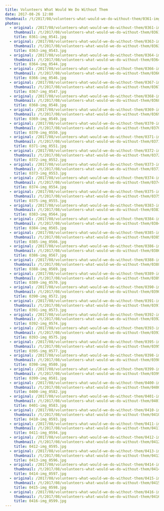 ```yaml
---
title: Volunteers What Would We Do Without Them
date: 2017-08-26 12:00
thumbnail: /t/2017/08/volunteers-what-would-we-do-without-them/0361-img_0541.jpg
photos:
  - original: /2017/08/volunteers-what-would-we-do-without-them/0361-img_0541.jpg
    thumbnail: /t/2017/08/volunteers-what-would-we-do-without-them/0361-img_0541.jpg
    title: 0361-img_0541.jpg
  - original: /2017/08/volunteers-what-would-we-do-without-them/0363-img_0543.jpg
    thumbnail: /t/2017/08/volunteers-what-would-we-do-without-them/0363-img_0543.jpg
    title: 0363-img_0543.jpg
  - original: /2017/08/volunteers-what-would-we-do-without-them/0364-img_0544.jpg
    thumbnail: /t/2017/08/volunteers-what-would-we-do-without-them/0364-img_0544.jpg
    title: 0364-img_0544.jpg
  - original: /2017/08/volunteers-what-would-we-do-without-them/0366-img_0546.jpg
    thumbnail: /t/2017/08/volunteers-what-would-we-do-without-them/0366-img_0546.jpg
    title: 0366-img_0546.jpg
  - original: /2017/08/volunteers-what-would-we-do-without-them/0367-img_0547.jpg
    thumbnail: /t/2017/08/volunteers-what-would-we-do-without-them/0367-img_0547.jpg
    title: 0367-img_0547.jpg
  - original: /2017/08/volunteers-what-would-we-do-without-them/0368-img_0548.jpg
    thumbnail: /t/2017/08/volunteers-what-would-we-do-without-them/0368-img_0548.jpg
    title: 0368-img_0548.jpg
  - original: /2017/08/volunteers-what-would-we-do-without-them/0369-img_0549.jpg
    thumbnail: /t/2017/08/volunteers-what-would-we-do-without-them/0369-img_0549.jpg
    title: 0369-img_0549.jpg
  - original: /2017/08/volunteers-what-would-we-do-without-them/0370-img_0550.jpg
    thumbnail: /t/2017/08/volunteers-what-would-we-do-without-them/0370-img_0550.jpg
    title: 0370-img_0550.jpg
  - original: /2017/08/volunteers-what-would-we-do-without-them/0371-img_0551.jpg
    thumbnail: /t/2017/08/volunteers-what-would-we-do-without-them/0371-img_0551.jpg
    title: 0371-img_0551.jpg
  - original: /2017/08/volunteers-what-would-we-do-without-them/0372-img_0552.jpg
    thumbnail: /t/2017/08/volunteers-what-would-we-do-without-them/0372-img_0552.jpg
    title: 0372-img_0552.jpg
  - original: /2017/08/volunteers-what-would-we-do-without-them/0373-img_0553.jpg
    thumbnail: /t/2017/08/volunteers-what-would-we-do-without-them/0373-img_0553.jpg
    title: 0373-img_0553.jpg
  - original: /2017/08/volunteers-what-would-we-do-without-them/0374-img_0554.jpg
    thumbnail: /t/2017/08/volunteers-what-would-we-do-without-them/0374-img_0554.jpg
    title: 0374-img_0554.jpg
  - original: /2017/08/volunteers-what-would-we-do-without-them/0375-img_0555.jpg
    thumbnail: /t/2017/08/volunteers-what-would-we-do-without-them/0375-img_0555.jpg
    title: 0375-img_0555.jpg
  - original: /2017/08/volunteers-what-would-we-do-without-them/0383-img_0564.jpg
    thumbnail: /t/2017/08/volunteers-what-would-we-do-without-them/0383-img_0564.jpg
    title: 0383-img_0564.jpg
  - original: /2017/08/volunteers-what-would-we-do-without-them/0384-img_0565.jpg
    thumbnail: /t/2017/08/volunteers-what-would-we-do-without-them/0384-img_0565.jpg
    title: 0384-img_0565.jpg
  - original: /2017/08/volunteers-what-would-we-do-without-them/0385-img_0566.jpg
    thumbnail: /t/2017/08/volunteers-what-would-we-do-without-them/0385-img_0566.jpg
    title: 0385-img_0566.jpg
  - original: /2017/08/volunteers-what-would-we-do-without-them/0386-img_0567.jpg
    thumbnail: /t/2017/08/volunteers-what-would-we-do-without-them/0386-img_0567.jpg
    title: 0386-img_0567.jpg
  - original: /2017/08/volunteers-what-would-we-do-without-them/0388-img_0569.jpg
    thumbnail: /t/2017/08/volunteers-what-would-we-do-without-them/0388-img_0569.jpg
    title: 0388-img_0569.jpg
  - original: /2017/08/volunteers-what-would-we-do-without-them/0389-img_0570.jpg
    thumbnail: /t/2017/08/volunteers-what-would-we-do-without-them/0389-img_0570.jpg
    title: 0389-img_0570.jpg
  - original: /2017/08/volunteers-what-would-we-do-without-them/0390-img_0572.jpg
    thumbnail: /t/2017/08/volunteers-what-would-we-do-without-them/0390-img_0572.jpg
    title: 0390-img_0572.jpg
  - original: /2017/08/volunteers-what-would-we-do-without-them/0391-img_0573.jpg
    thumbnail: /t/2017/08/volunteers-what-would-we-do-without-them/0391-img_0573.jpg
    title: 0391-img_0573.jpg
  - original: /2017/08/volunteers-what-would-we-do-without-them/0392-img_0574.jpg
    thumbnail: /t/2017/08/volunteers-what-would-we-do-without-them/0392-img_0574.jpg
    title: 0392-img_0574.jpg
  - original: /2017/08/volunteers-what-would-we-do-without-them/0393-img_0575.jpg
    thumbnail: /t/2017/08/volunteers-what-would-we-do-without-them/0393-img_0575.jpg
    title: 0393-img_0575.jpg
  - original: /2017/08/volunteers-what-would-we-do-without-them/0395-img_0577.jpg
    thumbnail: /t/2017/08/volunteers-what-would-we-do-without-them/0395-img_0577.jpg
    title: 0395-img_0577.jpg
  - original: /2017/08/volunteers-what-would-we-do-without-them/0398-img_0580.jpg
    thumbnail: /t/2017/08/volunteers-what-would-we-do-without-them/0398-img_0580.jpg
    title: 0398-img_0580.jpg
  - original: /2017/08/volunteers-what-would-we-do-without-them/0399-img_0581.jpg
    thumbnail: /t/2017/08/volunteers-what-would-we-do-without-them/0399-img_0581.jpg
    title: 0399-img_0581.jpg
  - original: /2017/08/volunteers-what-would-we-do-without-them/0400-img_0582.jpg
    thumbnail: /t/2017/08/volunteers-what-would-we-do-without-them/0400-img_0582.jpg
    title: 0400-img_0582.jpg
  - original: /2017/08/volunteers-what-would-we-do-without-them/0401-img_0583.jpg
    thumbnail: /t/2017/08/volunteers-what-would-we-do-without-them/0401-img_0583.jpg
    title: 0401-img_0583.jpg
  - original: /2017/08/volunteers-what-would-we-do-without-them/0410-img_0593.jpg
    thumbnail: /t/2017/08/volunteers-what-would-we-do-without-them/0410-img_0593.jpg
    title: 0410-img_0593.jpg
  - original: /2017/08/volunteers-what-would-we-do-without-them/0411-img_0594.jpg
    thumbnail: /t/2017/08/volunteers-what-would-we-do-without-them/0411-img_0594.jpg
    title: 0411-img_0594.jpg
  - original: /2017/08/volunteers-what-would-we-do-without-them/0412-img_0595.jpg
    thumbnail: /t/2017/08/volunteers-what-would-we-do-without-them/0412-img_0595.jpg
    title: 0412-img_0595.jpg
  - original: /2017/08/volunteers-what-would-we-do-without-them/0413-img_0596.jpg
    thumbnail: /t/2017/08/volunteers-what-would-we-do-without-them/0413-img_0596.jpg
    title: 0413-img_0596.jpg
  - original: /2017/08/volunteers-what-would-we-do-without-them/0414-img_0597.jpg
    thumbnail: /t/2017/08/volunteers-what-would-we-do-without-them/0414-img_0597.jpg
    title: 0414-img_0597.jpg
  - original: /2017/08/volunteers-what-would-we-do-without-them/0415-img_0598.jpg
    thumbnail: /t/2017/08/volunteers-what-would-we-do-without-them/0415-img_0598.jpg
    title: 0415-img_0598.jpg
  - original: /2017/08/volunteers-what-would-we-do-without-them/0416-img_0599.jpg
    thumbnail: /t/2017/08/volunteers-what-would-we-do-without-them/0416-img_0599.jpg
    title: 0416-img_0599.jpg
---
```

